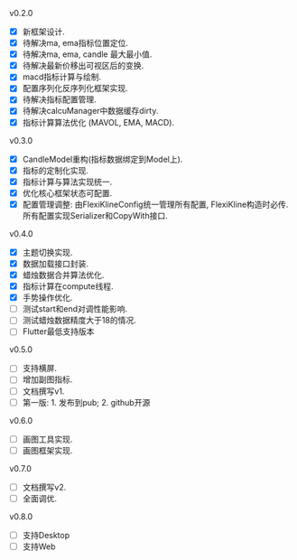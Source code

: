 v0.2.0
- [x] 新框架设计.
- [x] 待解决ma, ema指标位置定位.
- [x] 待解决ma, ema, candle 最大最小值.
- [x] 待解决最新价移出可视区后的变换.
- [x] macd指标计算与绘制.
- [x] 配置序列化反序列化框架实现.
- [x] 待解决指标配置管理.
- [x] 待解决calcuManager中数据缓存dirty.
- [x] 指标计算算法优化 (MAVOL, EMA, MACD).

v0.3.0
- [x] CandleModel重构(指标数据绑定到Model上).
- [x] 指标的定制化实现.
- [x] 指标计算与算法实现统一.
- [x] 优化核心框架状态可配置.
- [x] 配置管理调整: 由FlexiKlineConfig统一管理所有配置, FlexiKline构造时必传. 所有配置实现Serializer和CopyWith接口. 

v0.4.0
- [x] 主题切换实现.
- [x] 数据加载接口封装.
- [x] 蜡烛数据合并算法优化.
- [x] 指标计算在compute线程.
- [x] 手势操作优化.
- [ ] 测试start和end对调性能影响.
- [ ] 测试蜡烛数据精度大于18的情况.
- [ ] Flutter最低支持版本

v0.5.0
- [ ] 支持横屏.
- [ ] 增加副图指标.
- [ ] 文档撰写v1.
- [ ] 第一版: 1. 发布到pub; 2. github开源

v0.6.0
- [ ] 画图工具实现.
- [ ] 画图框架实现.

v0.7.0
- [ ] 文档撰写v2.
- [ ] 全面调优.

v0.8.0
- [ ] 支持Desktop
- [ ] 支持Web
